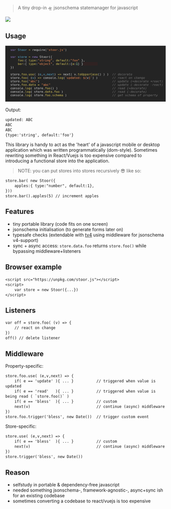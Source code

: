 > A tiny drop-in 🛸 jsonschema statemanager for javascript

<img src="https://api.travis-ci.org/coderofsalvation/stoor.js.svg?branch=master"/>

## Usage

<center><img src="https://raw.githubusercontent.com/coderofsalvation/stoor.js/master/screenshot.png"/></center>

Output:

    updated: ABC
    ABC
    ABC
    {type:'string', default:'foo'}

This library is handy to act as the 'heart' of a javascript mobile or desktop application which was written programmatically (dom-style).
Sometimes rewriting something in React/Vuejs is too expensive compared to introducing a functional store into the application.

> NOTE: you can put stores into stores recursively 😎 like so:

    store.bar( new Stoor({
        apples:{ type:"number", default:1},        
    }))
    store.bar().apples(5) // increment apples

## Features

* tiny portable library (code fits on one screen)
* jsonschema initialisation (to generate forms later on)
* typesafe checks (extendable with [tv4](https://npmjs.org/package/tv4) using middleware for jsonschema v4-support)
* sync + async access: `store.data.foo` returns `store.foo()` while bypassing middleware+listeners

## Browser example

    <script src="https://unpkg.com/stoor.js"></script>
    <script>
        var store = new Stoor({...})
    </script>

## Listeners

    var off = store.foo( (v) => {
        // react on change        
    })
    off() // delete listener

## Middleware

Property-specific:

    store.foo.use( (e,v,next) => {
        if( e == 'update' ){ ... }          // triggered when value is updated
        if( e == 'read'   ){ ... }          // triggered when value is being read ( `store.foo()` )
        if( e == 'bless'  ){ ... }          // custom
        next(v)                             // continue (async) middleware
    })
    store.foo.trigger('bless', new Date())  // trigger custom event

Store-specific:

    store.use( (e,v,next) => {
        if( e == 'bless'  ){ ... }          // custom
        next(v)                             // continue (async) middleware
    })
    store.trigger('bless', new Date())

## Reason

* selfstudy in portable & dependency-free javascript
* needed something jsonschema-, framework-agnostic-, async+sync ish for an existing codebase
* sometimes converting a codebase to react/vuejs is too expensive
